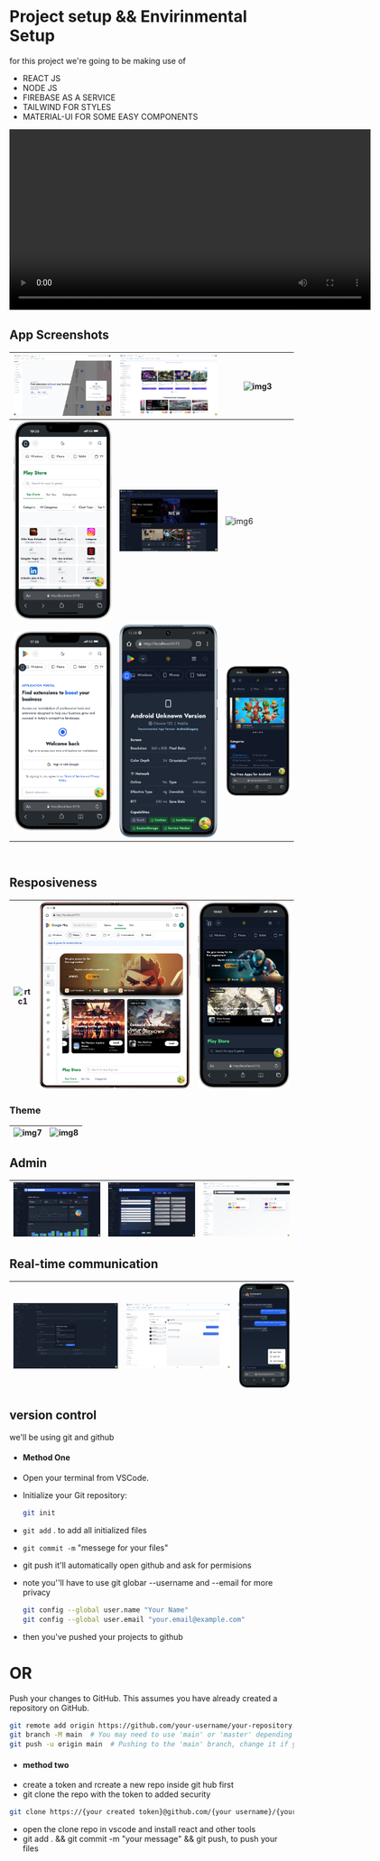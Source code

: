 # Project setup && Envirinmental Setup

for this project we're going to be making use of

- REACT JS
- NODE JS
- FIREBASE AS A SERVICE
- TAILWIND FOR STYLES
- MATERIAL-UI FOR SOME EASY COMPONENTS

<!-- Video Overview Start -->
<!-- Replace YouTube embed with local video -->
<video width="640" controls>
  <source src="./presentation/appstore.mp4" type="video/mp4">
  Your browser does not support the video tag.
</video>
<!-- Video Overview End -->

<!-- Images Grid Start -->
## App Screenshots

| ![img1](./presentation/Screenshot%202025-05-03%20at%2018.38.26.png) | ![img2](./presentation/featured.png) | ![img3](./presentation/darkgrid.png) |
|----------------------------|----------------------------|----------------------------|
| ![img4](./presentation/iPhone-14-Plus-localhost%20(1).png) | ![img5](./presentation/deatil.png) | ![img6](./presentation/lightGrid.png) |
| ![img7](./presentation/authphone.png) | ![img8](./presentation/Xiaomi-12-localhost.png) | ![img9](./presentation/iPhone-14-Plus-localhost%20(2).png) |

<br/>

## Resposiveness

| ![rtc1](./presentation/res.png) | ![rtc2](./presentation/tabres.png) | ![rtc3](./presentation/phoneres.png) |
|---------------------------|---------------------------|---------------------------|

### Theme

| ![img7](./presentation/dark.png) | ![img8](./presentation/light.png) | 
|----------------------------------|----------------------------------|

<!-- Images Grid End -->

## Admin

| ![admin1](./presentation/darkboard.png) | ![admin2](./presentation/darkapps.png) | ![admin3](./presentation/users.png) |
|-------------------------------|-------------------------------|-------------------------------|

## Real-time communication

| ![rtc1](./presentation/darkgroup.png) | ![rtc2](./presentation/message.png) | ![rtc3](./presentation/phonechat.png) |
|---------------------------|---------------------------|---------------------------|

## version control
 we'll be using git and github

- #### Method One

- Open your terminal from VSCode.
- Initialize your Git repository:
  ```bash
  git init
  ```
- `git add` . to add all initialized files
- `git commit -m` "messege for your files"

- git push it'll automatically open github and ask for permisions
- note you''ll have to use git globar --username and --email for more privacy
  ```bash
  git config --global user.name "Your Name"
  git config --global user.email "your.email@example.com"
  ```

- then you've pushed your projects to github

# OR

Push your changes to GitHub. This assumes you have already created a repository on GitHub.

```bash
git remote add origin https://github.com/your-username/your-repository.git
git branch -M main  # You may need to use 'main' or 'master' depending on your default branch name
git push -u origin main  # Pushing to the 'main' branch, change it if your defaul
```

- #### method two
- create a token and rcreate a new repo inside git hub first
- git clone the repo with the token to added security

```bash
git clone https://{your created token}@github.com/{your username}/{your repo}.git
```

- open the clone repo in vscode and install react and other tools
- git add . && git commit -m "your message" && git push, to push your files
